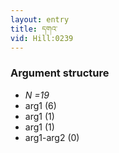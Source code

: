 ```yaml
---
layout: entry
title: དགའ་
vid: Hill:0239
---
```

### Argument structure
* _N =19_
* arg1 (6)
* arg1 (1)
* arg1 (1)
* arg1-arg2 (0)
